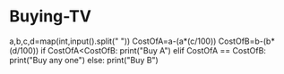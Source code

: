 # Buying-TV
a,b,c,d=map(int,input().split(" "))
CostOfA=a-(a*(c/100))
CostOfB=b-(b*(d/100))
if CostOfA<CostOfB:
  print("Buy A")
elif CostOfA == CostOfB:
  print("Buy any one")
else:
  print("Buy B")
